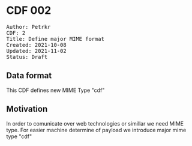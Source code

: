 # CDF 002

<pre>
Author: Petrkr <petrkr+cdf@petrkr.net>
CDF: 2
Title: Define major MIME format
Created: 2021-10-08
Updated: 2021-11-02
Status: Draft
</pre>


## Data format

This CDF defines new MIME Type "cdf"

## Motivation
In order to comunicate over web technologies or simillar we need MIME type. For easier machine determine of payload we introduce major mime type "cdf"
